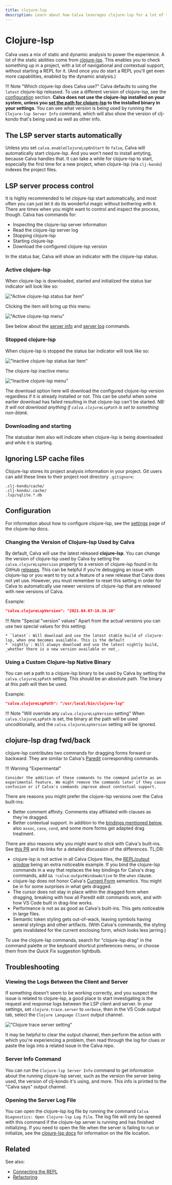 ```yaml
---
title: clojure-lsp
description: Learn about how Calva leverages clojure-lsp for a lot of the features you love
---
```


# Clojure-lsp

Calva uses a mix of static and dynamic analysis to power the experience. A lot of the static abilities come from [clojure-lsp](https://github.com/snoe/clojure-lsp). This enables you to check something up in a project, with a lot of navigational and contextual support, without starting a REPL for it. (And once you do start a REPL you'll get even more capabilities, enabled by the dynamic analysis.)

!!! Note "Which clojure-lsp does Calva use?"
    Calva defaults to using the `latest` clojure-lsp released. To use a different version of clojure-lsp, see the [configuration](#configuration) section. **Calva does not use the clojure-lsp installed on your system, unless you [set the path for clojure-lsp](#using-a-custom-clojure-lsp-native-binary) to the installed binary in your settings**. You can see what version is being used by running the `Clojure-lsp Server Info` command, which will also show the version of clj-kondo that's being used as well as other info. 

## The LSP server starts automatically

Unless you set `calva.enableClojureLspOnStart` to `false`, Calva will automatically start clojure-lsp. And you won't need to install antyting, because Calva handles that. It can take a while for clojure-lsp to start, especially the first time for a new project, when clojure-lsp (via `clj-kondo`) indexes the project files.

## LSP server process control

It is highly recommended to let clojure-lsp start automatically, and most often you can just let it do its wonderful magic without bothering with it. There are times when you might want to control and inspect the process, though. Calva has commands for:

* Inspecting the clojure-lsp server information
* Read the clojure-lsp server log
* Stopping clojure-lsp
* Starting clojure-lsp
* Download the configured clojure-lsp version

In the status bar, Calva will show an indicator with the clojure-lsp status.

### Active clojure-lsp

When clojure-lsp is downloaded, started and initialized the status bar indicator will look like so:

!["Active clojure-lsp status bar item"](images/clojure-lsp/calva-clojure-lsp-statusbar-active.png "Active clojure-lsp status bar item")

Clicking the item will bring up this menu:

!["Active clojure-lsp menu"](images/clojure-lsp/calva-clojure-lsp-menu-active.png "Active clojure-lsp menu")

See below about the [server info](#server-info-command) and [server log](#opening-the-server-log-file) commands.

### Stopped clojure-lsp

When clojure-lsp is stopped the status bar indicator will look like so:

!["Inactive clojure-lsp status bar item"](images/clojure-lsp/calva-clojure-lsp-statusbar-inactive.png "Inactive clojure-lsp status bar item")

The clojure-lsp inactive menu:

!["Inactive clojure-lsp  menu"](images/clojure-lsp/calva-clojure-lsp-menu-inactive.png "Inactive clojure-lsp menu")

The download option here will download the configured clojure-lsp version regardless if it is already installed or not. This can be useful when some earlier download has failed resulting in that clojure-lsp can't be started. *NB: It will not download anything if `calva.clojureLspPath` is set to something non-blank.*

### Downloading and starting

The statusbar item also will indicate when clojure-lsp is being downloaded and while it is starting.

## Ignoring LSP cache files

Clojure-lsp stores its project analysis information in your project. Git users can add these lines to their project root directory `.gitignore`:

```
.clj-kondo/cache/
.clj-kondo/.cache/
.lsp/sqlite.*.db
```

## Configuration

For information about how to configure clojure-lsp, see the [settings](https://clojure-lsp.github.io/clojure-lsp/settings/) page of the clojure-lsp docs.

### Changing the Version of Clojure-lsp Used by Calva

By default, Calva will use the latest released **clojure-lsp**. You can change the version of clojure-lsp used by Calva by setting the `calva.clojureLspVersion` property to a version of clojure-lsp found in its GitHub [releases](https://github.com/clojure-lsp/clojure-lsp/releases). This can be helpful if you're debugging an issue with clojure-lsp or you want to try out a feature of a new release that Calva does not yet use. However, you must remember to reset this setting in order for Calva to automatically use newer versions of clojure-lsp that are released with new versions of Calva.

Example:

```json
"calva.clojureLspVersion": "2021.04.07-16.34.10"
```

!!! Note "Special ”version” values"
    Apart from the actual versions you can use two special values for this setting:

    * `latest`: Will download and use the latest stable build of clojure-lsp, when one becomes available. This is the default
    * `nightly`: Will always download and use the latest nightly build, _whether there is a new version available or not_.

### Using a Custom Clojure-lsp Native Binary

You can set a path to a clojure-lsp binary to be used by Calva by setting the `calva.clojureLspPath` setting. This should be an absolute path. The binary at this path will then be used.

Example:

```json
"calva.clojureLspPath": "/usr/local/bin/clojure-lsp"
```

!!! Note "Will override any `calva.clojureLspVersion` setting"
    When `calva.clojureLspPath` is set, the binary at the path will be used uncoditionally, and the `calva.clojureLspVersion` setting will be ignored.

## clojure-lsp drag fwd/back

clojure-lsp contributes two commands for dragging forms forward or backward. They are similar to Calva's [Paredit](paredit.md) corresponding commands.

!!! Warning "Experimental"

    Consider the addition of these commands to the command palette as an experimental feature. We might remove the commands later if they cause confusion or if Calva's commands improve about contextual support.

There are reasons you might prefer the clojure-lsp versions over the Calva built-ins:

* Better comment affinity. Comments stay affiliated with clauses as they're dragged.
* Better contextual support. In addition to the [bindings mentioned below](#drag-bindings-forwardbackward), also `assoc`, `case`, `cond`, and some more forms get adapted drag treatment.

There are also reasons why you might want to stick with Calva's built-ins. See [this PR](https://github.com/BetterThanTomorrow/calva/pull/1698) and its links for a detailed discussion of the differences. TL;DR:

* clojure-lsp is not active in all Calva Clojure files, the [REPL/output window](output.md) being an extra noticeable example. If you bind the clojure-lsp commands in a way that replaces the key bindings for Calva's drag commands, add `&& !calva:outputWindowActive` to the `when` clause.
* clojure-lsp does not honor Calva's [Current Form](https://www.youtube.com/watch?v=8ygw7LLLU1w) semantics. You might be in for some surprises in what gets dragged.
* The cursor does not stay in place within the dragged form when dragging, breaking with how all Paredit edit commands work, and with how VS Code built in drag-line works.
* Performance is not as as good as Calva's built-ins. This gets noticeable in large files.
* Semantic token styling gets out-of-wack, leaving symbols having several stylings and other artifacts. (With Calva's commands, the styling gets invalidated for the current enclosing form, which looks less jarring.)

To use the clojure-lsp commands, search for "clojure-lsp drag" in the command palette or the keyboard shortcut preferences menu, or choose them from the _Quick Fix_ suggestion lightbulb.

## Troubleshooting

### Viewing the Logs Between the Client and Server

If something doesn't seem to be working correctly, and you suspect the issue is related to clojure-lsp, a good place to start investigating is the request and response logs between the LSP client and server. In your settings, set `clojure.trace.server` to `verbose`, then in the VS Code output tab, select the `Clojure Language Client` output channel.

!["Clojure trace server setting"](images/clojure-lsp/trace-server-setting.png "Clojure trace server setting")

It may be helpful to clear the output channel, then perform the action with which you're experiencing a problem, then read through the log for clues or paste the logs into a related issue in the Calva repo.

### Server Info Command

You can run the `Clojure-lsp Server Info` command to get information about the running clojure-lsp server, such as the version the server being used, the version of clj-kondo it's using, and more. This info is printed to the "Calva says" output channel.

### Opening the Server Log File

You can open the clojure-lsp log file by running the command `Calva Diagnostics: Open Clojure-lsp Log File`. The log file will only be opened with this command if the clojure-lsp server is running and has finished initializing. If you need to open the file when the server is failing to run or initialize, see the [clojure-lsp docs](https://clojure-lsp.io/troubleshooting/#server-log) for information on the file location.

## Related

See also:

* [Connecting the REPL](connect.md)
* [Refactoring](refactoring.md)
